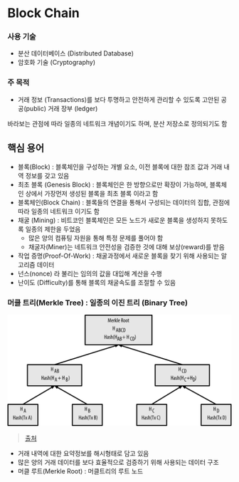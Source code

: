 # Block Chain

### 사용 기술
- 분산 데이터베이스 (Distributed Database)
- 암호화 기술 (Cryptography)

### 주 목적
- 거래 정보 (Transactions)를 보다 투명하고 안전하게 관리할 수 있도록 고안된 공공(public) 거래 장부 (ledger)

바라보는 관점에 따라 일종의 네트워크 개념이기도 하며, 분산 저장소로 정의되기도 함

## 핵심 용어
- 블록(Block) : 블록체인을 구성하는 개별 요소, 이전 블록에 대한 참조 값과 거래 내역 정보를 갖고 있음
- 최초 블록 (Genesis Block) : 블록체인은 한 방향으로만 확장이 가능하며, 블록체인 상에서 가장먼저 생성된 블록을 최초 블록 이라고 함
- 블록체인(Block Chain) : 블록들의 연결을 통해서 구성되는 데이터의 집합, 관점에 따라 일종의 네트워크 이기도 함
- 채굴 (Mining) : 비트코인 블록체인은 모든 노드가 새로운 블록을 생성하지 못하도록 일종의 제한을 두었음
    - 많은 양의 컴퓨팅 자원을 통해 특정 문제를 풀어야 함
    - 채굴자(Miner)는 네트워크 안전성을 검증한 것에 대해 보상(reward)를 받음
- 작업 증명(Proof-Of-Work) : 채굴과정에서 새로운 블록을 찾기 위해 사용되는 알고리즘 데이터
- 넌스(nonce) 라 불리는 임의의 값을 대입해 계산을 수행
- 난이도 (Difficulty)를 통해 블록의 채굴속도를 조절할 수 있음

### 머클 트리(Merkle Tree) : 일종의 이진 트리 (Binary Tree)
![Image](Images/Merkle_tree.png)
> [출처](https://bitcoin.stackexchange.com/questions/10479/what-is-the-merkle-root)
- 거래 내역에 대한 요약정보를 해시형태로 담고 있음
- 많은 양의 거래 데이터를 보다 효율적으로 검증하기 위해 사용되는 데이터 구조
- 머클 루트(Merkle Root) : 머클트리의 루트 노드
